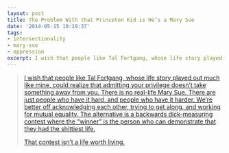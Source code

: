 ```yaml
---
layout: post
title: The Problem With that Princeton Kid is He’s a Mary Sue
date: '2014-05-15 19:19:37'
tags:
- intersectionality
- mary-sue
- oppression
excerpt: I wish that people like Tal Fortgang, whose life story played out much like mine, could realize that admitting your privilege doesn’t take something away from you. There is no real-life Mary Sue. There are just people who have it hard, and people who have it harder.
---
```



> [I wish that people like Tal Fortgang, whose life story played out much like mine, could realize that admitting your privilege doesn’t take something away from you. There is no real-life Mary Sue. There are just people who have it hard, and people who have it harder. We’re better off acknowledging each other, trying to get along, and working for mutual equality. The alternative is a backwards dick-measuring contest where the “winner” is the person who can demonstrate that they had the shittiest life.](http://www.johnskylar.com/post/85637221984/the-problem-with-that-princeton-kid-is-hes-a-mary-sue)
> 
> [That contest isn’t a life worth living.](http://www.johnskylar.com/post/85637221984/the-problem-with-that-princeton-kid-is-hes-a-mary-sue)



